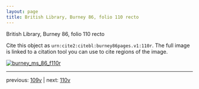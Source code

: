 ```yaml
---
layout: page
title: British Library, Burney 86, folio 110 recto
---
```


British Library, Burney 86, folio 110 recto

Cite this object as `urn:cite2:citebl:burney86pages.v1:110r`.  The full image is linked to a citation tool you can use to cite regions of the image.

[![burney_ms_86_f110r](http://www.homermultitext.org/iipsrv?IIIF=/project/homer/pyramidal/deepzoom/citebl/burney86imgs/v1/burney_ms_86_f110r.tif/full/800,/0/default.jpg)](http://www.homermultitext.org/ict2/?urn=urn:cite2:citebl:burney86imgs.v1:burney_ms_86_f110r) 

---

previous:  [109v](../109v/) | next: [110v](../110v/)